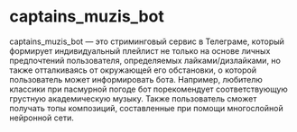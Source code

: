 # captains_muzis_bot
captains_muzis_bot — это стриминговый сервис в Телеграме, который формирует индивидуальный плейлист не только на основе личных предпочтений пользователя, определяемых лайками/дизлайками, но также отталкиваясь от окружающей его обстановки, о которой пользователь может информировать бота. Например, любителю классики при пасмурной погоде бот порекомендует соответствующую грустную академическую музыку. Также пользователь сможет получать топы композиций, составленные при помощи многослойной нейронной сети.
